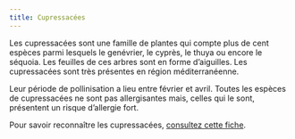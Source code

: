 ```yaml
---
title: Cupressacées
---
```


Les cupressacées sont une famille de plantes qui compte plus de cent espèces parmi lesquels le genévrier, le cyprès, le thuya ou encore le séquoia. Les feuilles de ces arbres sont en forme d’aiguilles. Les cupressacées sont très présentes en région méditerranéenne.

Leur période de pollinisation a lieu entre février et avril. Toutes les espèces de cupressacées ne sont pas allergisantes mais, celles qui le sont, présentent un risque d’allergie fort. 

Pour savoir reconnaître les cupressacées, [consultez cette fiche](https://plantes-risque.info/plantes/cypres-commun/).